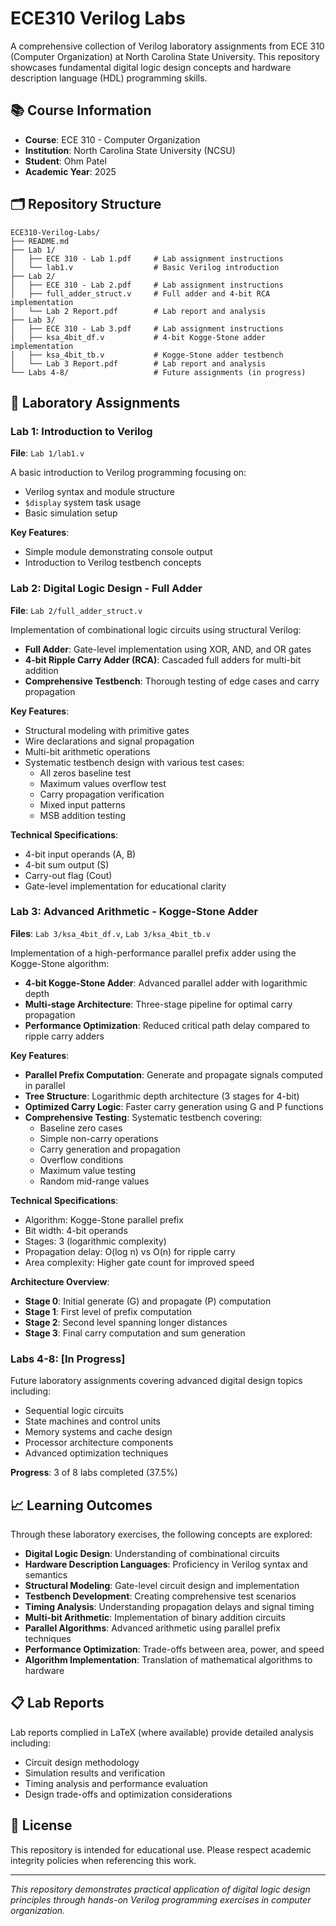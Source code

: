 # ECE310 Verilog Labs

A comprehensive collection of Verilog laboratory assignments from ECE 310 (Computer Organization) at North Carolina State University. This repository showcases fundamental digital logic design concepts and hardware description language (HDL) programming skills.

## 📚 Course Information

- **Course**: ECE 310 - Computer Organization
- **Institution**: North Carolina State University (NCSU)
- **Student**: Ohm Patel
- **Academic Year**: 2025

## 🗂️ Repository Structure

```
ECE310-Verilog-Labs/
├── README.md
├── Lab 1/
│   ├── ECE 310 - Lab 1.pdf     # Lab assignment instructions
│   └── lab1.v                  # Basic Verilog introduction
├── Lab 2/
│   ├── ECE 310 - Lab 2.pdf     # Lab assignment instructions
│   ├── full_adder_struct.v     # Full adder and 4-bit RCA implementation
│   └── Lab 2 Report.pdf        # Lab report and analysis
├── Lab 3/
│   ├── ECE 310 - Lab 3.pdf     # Lab assignment instructions
│   ├── ksa_4bit_df.v           # 4-bit Kogge-Stone adder implementation
│   ├── ksa_4bit_tb.v           # Kogge-Stone adder testbench
│   └── Lab 3 Report.pdf        # Lab report and analysis
└── Labs 4-8/                   # Future assignments (in progress)
```

## 🔬 Laboratory Assignments

### Lab 1: Introduction to Verilog
**File**: `Lab 1/lab1.v`

A basic introduction to Verilog programming focusing on:
- Verilog syntax and module structure
- `$display` system task usage
- Basic simulation setup

**Key Features**:
- Simple module demonstrating console output
- Introduction to Verilog testbench concepts

### Lab 2: Digital Logic Design - Full Adder
**File**: `Lab 2/full_adder_struct.v`

Implementation of combinational logic circuits using structural Verilog:
- **Full Adder**: Gate-level implementation using XOR, AND, and OR gates
- **4-bit Ripple Carry Adder (RCA)**: Cascaded full adders for multi-bit addition
- **Comprehensive Testbench**: Thorough testing of edge cases and carry propagation

**Key Features**:
- Structural modeling with primitive gates
- Wire declarations and signal propagation
- Multi-bit arithmetic operations
- Systematic testbench design with various test cases:
  - All zeros baseline test
  - Maximum values overflow test
  - Carry propagation verification
  - Mixed input patterns
  - MSB addition testing

**Technical Specifications**:
- 4-bit input operands (A, B)
- 4-bit sum output (S)
- Carry-out flag (Cout)
- Gate-level implementation for educational clarity

### Lab 3: Advanced Arithmetic - Kogge-Stone Adder
**Files**: `Lab 3/ksa_4bit_df.v`, `Lab 3/ksa_4bit_tb.v`

Implementation of a high-performance parallel prefix adder using the Kogge-Stone algorithm:
- **4-bit Kogge-Stone Adder**: Advanced parallel adder with logarithmic depth
- **Multi-stage Architecture**: Three-stage pipeline for optimal carry propagation
- **Performance Optimization**: Reduced critical path delay compared to ripple carry adders

**Key Features**:
- **Parallel Prefix Computation**: Generate and propagate signals computed in parallel
- **Tree Structure**: Logarithmic depth architecture (3 stages for 4-bit)
- **Optimized Carry Logic**: Faster carry generation using G and P functions
- **Comprehensive Testing**: Systematic testbench covering:
  - Baseline zero cases
  - Simple non-carry operations
  - Carry generation and propagation
  - Overflow conditions
  - Maximum value testing
  - Random mid-range values

**Technical Specifications**:
- Algorithm: Kogge-Stone parallel prefix
- Bit width: 4-bit operands
- Stages: 3 (logarithmic complexity)
- Propagation delay: O(log n) vs O(n) for ripple carry
- Area complexity: Higher gate count for improved speed

**Architecture Overview**:
- **Stage 0**: Initial generate (G) and propagate (P) computation
- **Stage 1**: First level of prefix computation
- **Stage 2**: Second level spanning longer distances
- **Stage 3**: Final carry computation and sum generation

### Labs 4-8: [In Progress]
Future laboratory assignments covering advanced digital design topics including:
- Sequential logic circuits
- State machines and control units
- Memory systems and cache design
- Processor architecture components
- Advanced optimization techniques

**Progress**: 3 of 8 labs completed (37.5%)


## 📈 Learning Outcomes

Through these laboratory exercises, the following concepts are explored:

- **Digital Logic Design**: Understanding of combinational circuits
- **Hardware Description Languages**: Proficiency in Verilog syntax and semantics
- **Structural Modeling**: Gate-level circuit design and implementation
- **Testbench Development**: Creating comprehensive test scenarios
- **Timing Analysis**: Understanding propagation delays and signal timing
- **Multi-bit Arithmetic**: Implementation of binary addition circuits
- **Parallel Algorithms**: Advanced arithmetic using parallel prefix techniques
- **Performance Optimization**: Trade-offs between area, power, and speed
- **Algorithm Implementation**: Translation of mathematical algorithms to hardware

## 📋 Lab Reports

Lab reports complied in LaTeX (where available) provide detailed analysis including:
- Circuit design methodology
- Simulation results and verification
- Timing analysis and performance evaluation
- Design trade-offs and optimization considerations

## 📄 License

This repository is intended for educational use. Please respect academic integrity policies when referencing this work.

---

*This repository demonstrates practical application of digital logic design principles through hands-on Verilog programming exercises in computer organization.* 
